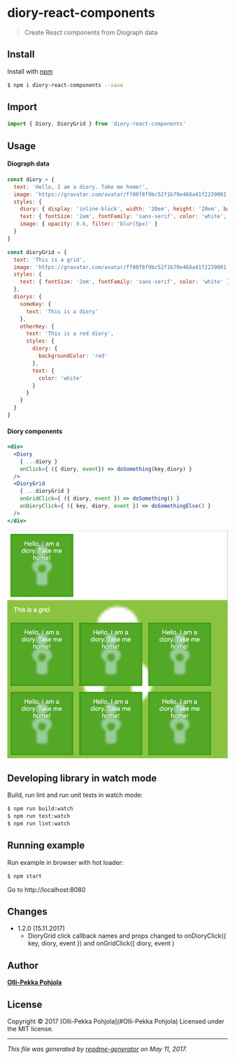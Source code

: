 # diory-react-components

> Create React components from Diograph data

## Install

Install with [npm](https://www.npmjs.com/)

```sh
$ npm i diory-react-components --save
```

## Import

```js
import { Diory, DioryGrid } from 'diory-react-components'

```

## Usage

#### Diograph data
```js
const diory = {
  text: 'Hello, I am a diory. Take me home!',
  image: 'https://gravatar.com/avatar/ff80f8f9bc52f1b79e468a41f2239001',
  styles: {
    diory: { display: 'inline-block', width: '20em', height: '20em', backgroundColor: 'green', margin: '1em' },
    text: { fontSize: '2em', fontFamily: 'sans-serif', color: 'white', textAlign: 'center', textShadow: '1px 1px green' },
    image: { opacity: 0.6, filter: 'blur(5px)' }
  }
}
```
```js
const dioryGrid = {
  text: 'This is a grid',
  image: 'https://gravatar.com/avatar/ff80f8f9bc52f1b79e468a41f2239001',
  styles: {
    text: { fontSize: '2em', fontFamily: 'sans-serif', color: 'white' }
  },
  diorys: {
    someKey: {
      text: 'This is a diory'
    },
    otherKey: {
      text: 'This is a red diory',
      styles: {
        diory: {
          backgroundColor: 'red'
        },
        text: {
          color: 'white'
        }
      }
    }
  }
}
```

#### Diory components
```jsx
<div>
  <Diory 
    { ...diory }
    onClick={ ({ diory, event}) => doSomething(key,diory) }
  />
  <DioryGrid
    { ...dioryGrid }
    onGridClick={ ({ diory, event }) => doSomething() }
    onDioryClick={ ({ key, diory, event }) => doSomethingElse() }
  />
</div>
```

![alt text](https://raw.githubusercontent.com/DioryMe/diory-react-components/master/example/diory-example.png)


## Developing library in watch mode

Build, run lint and run unit tests in watch mode:

```sh
$ npm run build:watch
$ npm run test:watch
$ npm run lint:watch

```

## Running example

Run example in browser with hot loader:

```sh
$ npm start
```

Go to http://localhost:8080

## Changes

 - 1.2.0 (15.11.2017)
    - DioryGrid click callback names and props changed to onDioryClick({ key, diory, event }) and onGridClick({ diory, event )


## Author

[**Olli-Pekka Pohjola**](mailto:oopee@iki.fi)

## License

Copyright © 2017 [Olli-Pekka Pohjola](#Olli-Pekka Pohjola)
Licensed under the MIT license.

***

_This file was generated by [readme-generator](https://github.com/jonschlinkert/readme-generator) on May 11, 2017._
